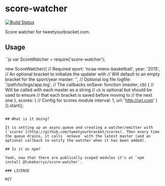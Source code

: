 score-watcher
==============

[![Build Status](https://travis-ci.org/tweetyourbracket/score-watcher.png?branch=master)](https://travis-ci.org/tweetyourbracket/score-watcher)

Score watcher for tweetyourbracket.com.

## Usage

``js
var ScoreWatcher = require('score-watcher');

new ScoreWatcher({
    // Required
    sport: 'ncaa-mens-basketball',
    year: '2015',
    // An optional bracket to initialize the updater with
    // Will default to an empty bracket for the sport/year
    master: '',
    // Optional log file
    logfile: '/path/to/logs/app.log',
    // The callbacks
    onSave: function (master, cb) {
        // Will be called with each master as a string
        // `cb` is optional but should be used to ensure
        // that each bracket is saved before moving to
        // the next one
    },
    scores: {
        // Config for scores module
        interval: 1,
        url: 'http://url.com'
    }
}).start();

```

## What is it doing?

It is setting up an async.queue and creating a watcher/emitter with [`scores`](http://github.com/tweetyourbracket/scores). Then every time the queue drains, it calls `onSave` with the latest master (and an optional callback to notify the watcher when it has been added).

## Is it on npm?

Yeah, now that there are publically scoped modules it's at `npm install @lukekarrys/score-watcher`.

### LICENSE

MIT
